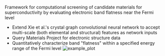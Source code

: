 Framework for computational screening of candidate materials for superconductivity by evaluating electronic band flatness near the Fermi level

* Extend Xie et al.'s crystal graph convolutional neural network to accept multi-scale (both elemental and structural) features as network inputs 
* Query Materials Project for electronic structure data
* Quantitatively characterize band "flatness" within a specified energy range of the Fermi level
  ![example_plot](https://github.com/b-crouch/super-cgcnn/assets/77704928/ce20c560-ee92-4969-abf5-336cf701ac10)
